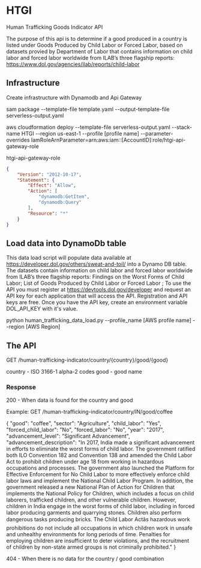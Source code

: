 # HTGI
Human Trafficking Goods Indicator API

The purpose of this api is to determine if a good produced in a country is listed under Goods Produced by Child Labor or Forced Labor,
based on datasets provied by Department of Labor that contains information on child labor and forced labor worldwide from ILAB’s three flagship reports: https://www.dol.gov/agencies/ilab/reports/child-labor

## Infrastructure

Create infrastructure with Dynamodb and Api Gateway

sam package --template-file template.yaml --output-template-file serverless-output.yaml 

aws cloudformation  deploy --template-file serverless-output.yaml --stack-name HTGI --region us-east-1 --profile [profile name] --parameter-overrides IamRoleArnParameter=arn:aws:iam::[AccountID]:role/htgi-api-gateway-role

htgi-api-gateway-role
```json
{
    "Version": "2012-10-17",
    "Statement": {
        "Effect": "Allow",
        "Action": [
            "dynamodb:GetItem",
            "dynamodb:Query"
        ],
        "Resource": "*"
    }
}
```
## Load data into DynamoDb table

This data load script  will populate data  available at https://developer.dol.gov/others/sweat-and-toil/ into a Dynamo DB table.
The datasets contain information on child labor and forced labor worldwide from ILAB’s three flagship reports: 
Findings on the Worst Forms of Child Labor; List of Goods Produced by Child Labor or Forced Labor ; 
To use the API you must register at https://devtools.dol.gov/developer and request an API key for each application that will access the API. 
Registration and API keys are free.
Once you have the API key, create an environment variable DOL_API_KEY with it's value.

python human_trafficking_data_load.py --profile_name [AWS profile name] --region [AWS Region]

## The API

GET /human-trafficking-indicator/country/{country}/good/{good} 

country - ISO 3166-1 alpha-2 codes
good - good name

### Response

200 - When data is found for the country and good

Example:
GET /human-trafficking-indicator/country/IN/good/coffee

{
  "good": "coffee",
  "sector": "Agriculture",
  "child_labor": "Yes",
  "forced_child_labor": "No",
  "forced_labor": "No",
  "year": "2017",
  "advancement_level": "Significant Advancement",
  "advancement_description": "In 2017, India made a significant advancement in efforts to eliminate the worst forms of child labor. The government ratified both ILO Convention 182 and Convention 138 and amended the Child Labor Act to prohibit children under age 18 from working in hazardous occupations and processes. The government also launched the Platform for Effective Enforcement for No Child Labor to more effectively enforce child labor laws and implement the National Child Labor Program. In addition, the government released a new National Plan of Action for Children that implements the National Policy for Children, which includes a focus on child laborers, trafficked children, and other vulnerable children. However, children in India engage in the worst forms of child labor, including in forced labor producing garments and quarrying stones. Children also perform dangerous tasks producing bricks. The Child Labor Actâs hazardous work prohibitions do not include all occupations in which children work in unsafe and unhealthy environments for long periods of time. Penalties for employing children are insufficient to deter violations, and the recruitment of children by non-state armed groups is not criminally prohibited."
}

404 - When there is no data for the country / good combination
